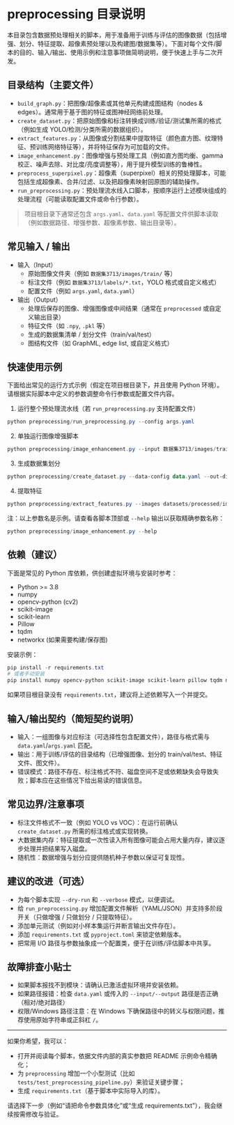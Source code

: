 # preprocessing 目录说明

本目录包含数据预处理相关的脚本，用于准备用于训练与评估的图像数据（包括增强、划分、特征提取、超像素预处理以及构建图/数据集等）。下面对每个文件/脚本的目的、输入/输出、使用示例和注意事项做简明说明，便于快速上手与二次开发。

## 目录结构（主要文件）
- `build_graph.py`：把图像/超像素或其他单元构建成图结构（nodes & edges）。通常用于基于图的特征或图神经网络前处理。
- `create_dataset.py`：把原始图像和标注转换成训练/验证/测试集所需的格式（例如生成 YOLO/检测/分类所需的数据组织）。
- `extract_features.py`：从图像或分割结果中提取特征（颜色直方图、纹理特征、预训练网络特征等），并将特征保存为可加载的文件。
- `image_enhancement.py`：图像增强与预处理工具（例如直方图均衡、gamma 校正、噪声去除、对比度/亮度调整等），用于提升模型训练的鲁棒性。
- `preprocess_superpixel.py`：超像素（superpixel）相关的预处理脚本，可能包括生成超像素、合并/过滤、以及把超像素映射回原图的辅助操作。
- `run_preprocessing.py`：预处理流水线入口脚本，按顺序运行上述模块组成的处理流程（可能读取配置文件或命令行参数）。

> 项目根目录下通常还包含 `args.yaml`、`data.yaml` 等配置文件供脚本读取（例如数据路径、增强参数、超像素参数、输出目录等）。

## 常见输入 / 输出
- 输入（Input）
  - 原始图像文件夹（例如 `数据集3713/images/train/` 等）
  - 标注文件（例如 `数据集3713/labels/*.txt`，YOLO 格式或自定义格式）
  - 配置文件（例如 `args.yaml`, `data.yaml`）
- 输出（Output）
  - 处理后保存的图像、增强图像或中间结果（通常在 `preprocessed` 或自定义输出目录）
  - 特征文件（如 `.npy`, `.pkl` 等）
  - 生成的数据集清单 / 划分文件（train/val/test）
  - 图结构文件（如 GraphML, edge list, 或自定义格式）

## 快速使用示例
下面给出常见的运行方式示例（假定在项目根目录下，并且使用 Python 环境）。请根据实际脚本中定义的参数调整命令行参数或配置文件内容。

1) 运行整个预处理流水线（若 `run_preprocessing.py` 支持配置文件）

```powershell
python preprocessing/run_preprocessing.py --config args.yaml
```

2) 单独运行图像增强脚本

```powershell
python preprocessing/image_enhancement.py --input 数据集3713/images/train --output preprocessed/images/train --mode augment
```

3) 生成数据集划分

```powershell
python preprocessing/create_dataset.py --data-config data.yaml --out-dir datasets/processed
```

4) 提取特征

```powershell
python preprocessing/extract_features.py --images datasets/processed/images --out features/features.npy
```

注：以上参数名是示例。请查看各脚本顶部或 `--help` 输出以获取精确参数名称：

```powershell
python preprocessing/image_enhancement.py --help
```

## 依赖（建议）
下面是常见的 Python 库依赖，供创建虚拟环境与安装时参考：

- Python >= 3.8
- numpy
- opencv-python (cv2)
- scikit-image
- scikit-learn
- Pillow
- tqdm
- networkx (如果需要构建/保存图)

安装示例：

```powershell
pip install -r requirements.txt
# 或者手动安装
pip install numpy opencv-python scikit-image scikit-learn pillow tqdm networkx
```

如果项目根目录没有 `requirements.txt`，建议将上述依赖写入一个并提交。

## 输入/输出契约（简短契约说明）
- 输入：一组图像与对应标注（可选择性包含配置文件），路径与格式需与 `data.yaml`/`args.yaml` 匹配。
- 输出：用于训练/评估的目录结构（已增强图像、划分的 train/val/test、特征文件、图文件）。
- 错误模式：路径不存在、标注格式不符、磁盘空间不足或依赖缺失会导致失败；脚本应在这些情况下给出易读的错误信息。

## 常见边界/注意事项
- 标注文件格式不一致（例如 YOLO vs VOC）：在运行前确认 `create_dataset.py` 所需的标注格式或实现转换。
- 大数据集内存：特征提取或一次性读入所有图像可能会占用大量内存，建议逐步处理并把结果写入磁盘。
- 随机性：数据增强与划分应提供随机种子参数以保证可复现性。

## 建议的改进（可选）
- 为每个脚本实现 `--dry-run` 和 `--verbose` 模式，以便调试。
- 给 `run_preprocessing.py` 增加配置文件解析（YAML/JSON）并支持多阶段开关（只做增强 / 只做划分 / 只提取特征）。
- 添加单元测试（例如对小样本集运行并断言输出文件存在）。
- 添加 `requirements.txt` 或 `pyproject.toml` 来锁定依赖版本。
- 把常用 I/O 路径与参数抽象成一个配置类，便于在训练/评估脚本中共享。

## 故障排查小贴士
- 如果脚本报找不到模块：请确认已激活虚拟环境并安装依赖。
- 如果路径报错：检查 `data.yaml` 或传入的 `--input/--output` 路径是否正确（相对/绝对路径）
- 权限/Windows 路径注意：在 Windows 下确保路径中的转义与权限问题，推荐使用原始字符串或正斜杠 `/`。

---

如果你希望，我可以：
- 打开并阅读每个脚本，依据文件内部的真实参数把 README 示例命令精确化；
- 为 `preprocessing` 增加一个小型测试（比如 `tests/test_preprocessing_pipeline.py`）来验证关键步骤；
- 生成 `requirements.txt`（基于脚本中实际导入的库）。

请选择下一步（例如“请把命令参数具体化”或“生成 requirements.txt”），我会继续按需修改与验证。